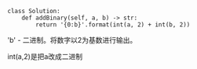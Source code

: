 ```
class Solution:
    def addBinary(self, a, b) -> str:
        return '{0:b}'.format(int(a, 2) + int(b, 2))
```
'b' - 二进制。将数字以2为基数进行输出。

int(a,2)是把a改成二进制
